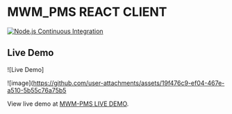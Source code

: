 # MWM_PMS REACT CLIENT

[![Node.js Continuous Integration](https://github.com/Olooce/MWM_PMS_WEbReactUI/actions/workflows/node.js.yml/badge.svg)](https://github.com/Olooce/MWM_PMS_WEbReactUI/actions/workflows/node.js.yml)

## Live Demo

![Live Demo]

![image](https://github.com/user-attachments/assets/19f476c9-ef04-467e-a510-5b55c76a75b5


View live demo at [MWM-PMS LIVE DEMO](https://mwm-pms-live-demo.vercel.app/).
